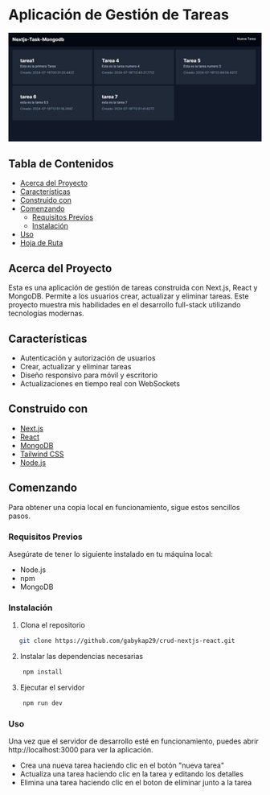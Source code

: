 # Aplicación de Gestión de Tareas

![Task Management App](./images/todo-app.JPG)

## Tabla de Contenidos

- [Acerca del Proyecto](#acerca-del-proyecto)
- [Características](#características)
- [Construido con](#construido-con)
- [Comenzando](#comenzando)
  - [Requisitos Previos](#requisitos-previos)
  - [Instalación](#instalación)
- [Uso](#uso)
- [Hoja de Ruta](#hoja-de-ruta)


## Acerca del Proyecto

Esta es una aplicación de gestión de tareas construida con Next.js, React y MongoDB. Permite a los usuarios crear, actualizar y eliminar tareas. Este proyecto muestra mis habilidades en el desarrollo full-stack utilizando tecnologías modernas.

## Características

- Autenticación y autorización de usuarios
- Crear, actualizar y eliminar tareas
- Diseño responsivo para móvil y escritorio
- Actualizaciones en tiempo real con WebSockets

## Construido con

- [Next.js](https://nextjs.org/)
- [React](https://reactjs.org/)
- [MongoDB](https://www.mongodb.com/)
- [Tailwind CSS](https://tailwindcss.com/)
- [Node.js](https://nodejs.org/)

## Comenzando

Para obtener una copia local en funcionamiento, sigue estos sencillos pasos.

### Requisitos Previos

Asegúrate de tener lo siguiente instalado en tu máquina local:

- Node.js
- npm
- MongoDB

### Instalación

1. Clona el repositorio
```sh
   git clone https://github.com/gabykap29/crud-nextjs-react.git
```
2. Instalar las dependencias necesarias
```sh
    npm install
```
3. Ejecutar el servidor
```sh
    npm run dev
```

### Uso
Una vez que el servidor de desarrollo esté en funcionamiento, puedes abrir http://localhost:3000 para ver la aplicación.

- Crea una nueva tarea haciendo clic en el botón "nueva tarea"
- Actualiza una tarea haciendo clic en la tarea y editando los detalles
- Elimina una tarea haciendo clic en el boton de eliminar junto a la tarea
